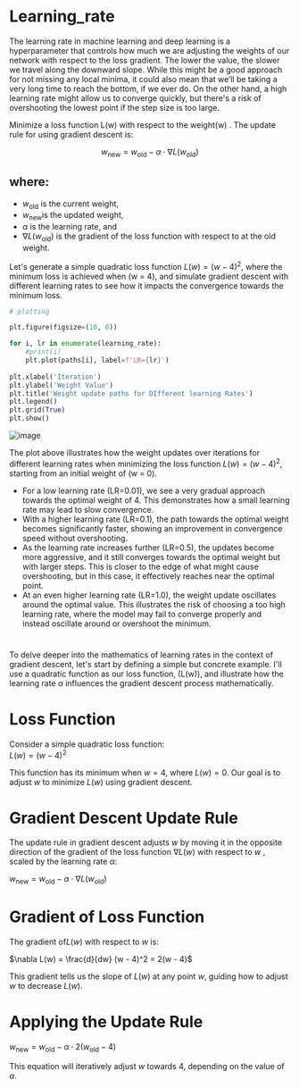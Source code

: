 # Learning_rate

The learning rate in machine learning and deep learning is a hyperparameter that controls how much
we are adjusting the weights of our network with respect to the loss gradient. The lower the value, the
slower we travel along the downward slope. While this might be a good approach for not missing any
local minima, it could also mean that we’ll be taking a very long time to reach the bottom, if we ever
do. On the other hand, a high learning rate might allow us to converge quickly, but there's a risk of
overshooting the lowest point if the step size is too large.

Minimize a loss function L(w) with respect to the weight(w) . The update rule for using gradient
descent is:

$$w_{\text{new}} = w_{\text{old}} - \alpha \cdot \nabla L(w_{\text{old}})$$

## where:<br/>

- $w_{\text{old}}$ is the current weight,<br/>
- $w_{\text{new}}$is the updated weight,<br/>
- $\alpha$ is the learning rate, and<br/>
- $\nabla L(w_{\text{old}})$ is the gradient of the loss function with respect to at the old weight.<br/>

Let's generate a simple quadratic loss function $L(w) = (w - 4)^2$, where the minimum loss is achieved
when (w = 4), and simulate gradient descent with different learning rates to see how it impacts the
convergence towards the minimum loss.

```Python
# plotting

plt.figure(figsize=(10, 6))

for i, lr in enumerate(learning_rate):
    #print(i)
    plt.plot(paths[i], label=f'LR={lr}')
    
plt.xlabel('Iteration')
plt.ylabel('Weight Value')
plt.title('Weight update paths for DIfferent learning Rates')
plt.legend()
plt.grid(True)
plt.show()
```

![image](https://github.com/Rifat-Ahammed/Learning_rate/assets/96107279/1e7a7dd3-77f8-419e-a711-51a57377e2e8)

The plot above illustrates how the weight updates over iterations for different learning rates
when minimizing the loss function $L(w) = (w - 4)^2$, starting from an initial weight of (w = 0).<br/>

- For a low learning rate (LR=0.01), we see a very gradual approach towards the optimal weight of
  4. This demonstrates how a small learning rate may lead to slow convergence.<br/>
- With a higher learning rate (LR=0.1), the path towards the optimal weight becomes significantly
  faster, showing an improvement in convergence speed without overshooting.<br/>
- As the learning rate increases further (LR=0.5), the updates become more aggressive, and it still
  converges towards the optimal weight but with larger steps. This is closer to the edge of what
  might cause overshooting, but in this case, it effectively reaches near the optimal point.<br/>
- At an even higher learning rate (LR=1.0), the weight update oscillates around the optimal value.
  This illustrates the risk of choosing a too high learning rate, where the model may fail to
  converge properly and instead oscillate around or overshoot the minimum.<br/>

#
To delve deeper into the mathematics of learning rates in the context of gradient descent, let's start
by defining a simple but concrete example. I'll use a quadratic function as our loss function, (L(w)),
and illustrate how the learning rate $\alpha$ influences the gradient descent process mathematically.

# Loss Function

Consider a simple quadratic loss function:<br/>
$L(w) = (w - 4)^2$<br/>

This function has its minimum when $w = 4$, where $L(w) = 0$. Our goal is to adjust $w$ to minimize $L(w)$
using gradient descent. <br/>

# Gradient Descent Update Rule

The update rule in gradient descent adjusts $w$ by moving it in the opposite direction of the gradient
of the loss function $\nabla L(w)$ with respect to $w$ , scaled by the learning rate $\alpha$:

$w_{\text{new}} = w_{\text{old}} - \alpha \cdot \nabla L(w_{\text{old}})$<br/>


# Gradient of Loss Function

The gradient of$L(w)$ with respect to $w$ is:<br/>

$\nabla L(w) = \frac{d}{dw} (w - 4)^2 = 2(w - 4)$ <br/>

This gradient tells us the slope of $L(w)$ at any point $w$, guiding how to adjust $w$ to decrease $L(w)$.

# Applying the Update Rule

$w_{\text{new}} = w_{\text{old}} - \alpha \cdot 2(w_{\text{old}} - 4)$<br/>

This equation will iteratively adjust $w$ towards 4, depending on the value of $\alpha$.
